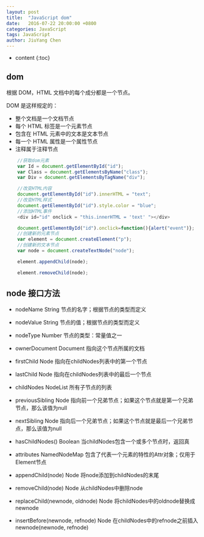 ```yaml
---
layout: post
title:  "JavaScript dom"
date:   2016-07-22 20:00:00 +0800
categories: JavaScript
tags: JavaScript
author: JiuYang Chen
---
```


* content
{:toc}



## dom

根据 DOM，HTML 文档中的每个成分都是一个节点。

  DOM 是这样规定的：
  
*    整个文档是一个文档节点
*    每个 HTML 标签是一个元素节点
*    包含在 HTML 元素中的文本是文本节点
*    每一个 HTML 属性是一个属性节点
*    注释属于注释节点

```js
    //获取dom元素
    var Id = document.getElementById("id");
    var Class = document.getElementsByName("class");
    var Div = document.getElementsByTagName("div");

    //改变HTML内容
    document.getElementById("id").innerHTML = "text";
    //改变HTML样式
    document.getElementById("id").style.color = "blue";
    //添加HTML事件
    <div id="id" onclick = "this.innerHTML = 'text' "></div>

    document.getElementById("id").onclick=function(){alert("event")};
    //创建新的元素节点
    var element = document.createElement("p");
    //创建新的文本节点
    var node = document.createTextNode("node");

    element.appendChild(node);

    element.removeChild(node);

```


## node 接口方法

* nodeName String  节点的名字；根据节点的类型而定义

* nodeValue String 节点的值；根据节点的类型而定义

* nodeType Number 节点的类型：常量值之一

* ownerDocument Document 指向这个节点所属的文档

* firstChild Node 指向在childNodes列表中的第一个节点

* lastChild Node 指向在childNodes列表中的最后一个节点

* childNodes NodeList 所有子节点的列表

* previousSibling Node 指向前一个兄弟节点；如果这个节点就是第一个兄弟节点，那么该值为null

* nextSibling Node 指向后一个兄弟节点；如果这个节点就是最后一个兄弟节点，那么该值为null

* hasChildNodes() Boolean 当childNodes包含一个或多个节点时，返回真

* attributes NamedNodeMap 包含了代表一个元素的特性的Attr对象；仅用于Element节点

* appendChild(node) Node 将node添加到childNodes的末尾

* removeChild(node) Node 从childNodes中删除node

* replaceChild(newnode, oldnode) Node 将childNodes中的oldnode替换成newnode

* insertBefore(newnode, refnode) Node 在childNodes中的refnode之前插入newnode(newnode, refnode)

